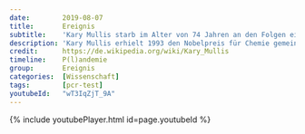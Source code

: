 ```yaml
---
date:        2019-08-07
title:       Ereignis
subtitle:    'Kary Mullis starb im Alter von 74 Jahren an den Folgen einer Lungenentzündung.'
description: 'Kary Mullis erhielt 1993 den Nobelpreis für Chemie gemeinsam mit Michael Smith für die Entwicklung der Polymerase-Kettenreaktion (PCR) im Jahr 1983. Die PCR entwickelte sich rasch zu einer der wichtigsten Methoden der modernen Molekularbiologie.'
credit:      https://de.wikipedia.org/wiki/Kary_Mullis
timeline:    P(l)andemie
group:       Ereignis
categories:  [Wissenschaft]
tags:        [pcr-test]
youtubeId:   "wT3IqZjT_9A"
---
```

{% include youtubePlayer.html id=page.youtubeId %}
